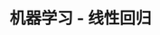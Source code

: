 ---
layout: notebook
title: 机器学习 - 线性回归
category: 机器学习
file: notebook/002-linear-regression.ipynb
---